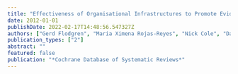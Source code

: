 ```yaml
---
title: "Effectiveness of Organisational Infrastructures to Promote Evidence-Based Nursing Practice"
date: 2012-01-01
publishDate: 2022-02-17T14:48:56.547327Z
authors: ["Gerd Flodgren", "Maria Ximena Rojas-Reyes", "Nick Cole", "David R Foxcroft"]
publication_types: ["2"]
abstract: ""
featured: false
publication: "*Cochrane Database of Systematic Reviews*"
---
```


